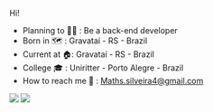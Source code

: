 Hi!


- Planning to 👨‍💻 : Be a back-end developer
- Born in 🗺️ : Gravataí - RS - Brazil
- Current at 🏠: Gravataí - RS - Brazil
- College 🎓 : Uniritter - Porto Alegre - Brazil
- How to reach me 📩 : Maths.silveira4@gmail.com

<div> 
<img src="https://github-readme-stats.vercel.app/api?username=Mathsil&theme=prussian&show_icons=true&count_private=true"/>
<img src="https://github-readme-stats.vercel.app/api/top-langs/?username=Mathsil&theme=prussian"/>
</div>
